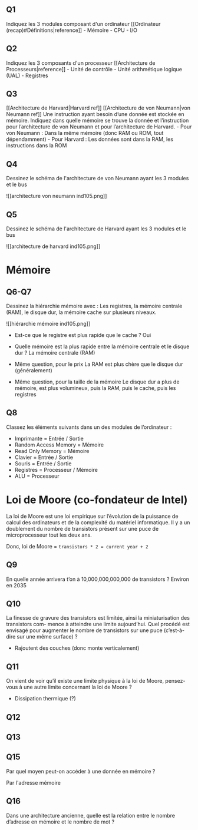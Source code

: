 
## Q1

Indiquez les 3 modules composant d'un ordinateur
[[Ordinateur (recap)#Définitions|reference]]
	- Mémoire
	- CPU
	- I/O 

## Q2

Indiquez les 3 composants d'un processeur
[[Architecture de Processeurs|reference]]
	-  Unité de contrôle
	-  Unité arithmétique logique (UAL)
	-  Registres

## Q3
[[Architecture de Harvard|Harvard ref]]
[[Architecture de von Neumann|von Neumann ref]]
Une instruction ayant besoin d’une donnée est stockée en mémoire. Indiquez dans quelle
mémoire se trouve la donnée et l’instruction pour l’architecture de von Neumann et pour
l’architecture de Harvard.
	-  Pour von Neumann : Dans la même mémoire (donc RAM ou ROM, tout dépendamment)
	-  Pour Harvard : Les données sont dans la RAM, les instructions dans la ROM

## Q4

Dessinez le schéma de l'architecture de von Neumann ayant les 3 modules et le bus

![[architecture von neumann ind105.png]]
## Q5

Dessinez le schéma de l'architecture de Harvard ayant les 3 modules et le bus

![[architecture de harvard ind105.png]]

# Mémoire

## Q6-Q7

Dessinez la hiérarchie mémoire avec : Les registres, la mémoire centrale (RAM), le disque
dur, la mémoire cache sur plusieurs niveaux.

![[hiérarchie mémoire ind105.png]]

-  Est-ce que le registre est plus rapide que le cache ?
	Oui

-  Quelle mémoire est la plus rapide entre la mémoire centrale et le disque dur ?
	La mémoire centrale (RAM)

-  Même question, pour le prix
	La RAM est plus chère que le disque dur (généralement)

-  Même question, pour la taille de la mémoire
	Le disque dur a plus de mémoire, est plus volumineux, puis la RAM, puis le cache, puis les registres

## Q8

Classez les éléments suivants dans un des modules de l’ordinateur :

-  Imprimante = Entrée / Sortie
-  Random Access Memory = Mémoire
-  Read Only Memory = Mémoire
-  Clavier = Entrée / Sortie
-  Souris = Entrée / Sortie
-  Registres = Processeur / Mémoire
-  ALU = Processeur

# Loi de Moore (co-fondateur de Intel)

La loi de Moore est une loi empirique sur l’évolution de la puissance de calcul des
ordinateurs et de la complexité du matériel informatique. Il y a un doublement du nombre de
transistors présent sur une puce de microprocesseur tout les deux ans.

Donc, loi de Moore =  `transistors * 2 = current year + 2`
## Q9

En quelle année arrivera t’on à 10,000,000,000,000 de transistors ?
	Environ en 2035

## Q10

La finesse de gravure des transistors est limitée, ainsi la miniaturisation des transistors com-
mence à atteindre une limite aujourd’hui. Quel procédé est envisagé pour augmenter le
nombre de transistors sur une puce (c’est-à-dire sur une même surface) ?

-  Rajoutent des couches (donc monte verticalement)

## Q11

On vient de voir qu’il existe une limite physique à la loi de Moore, pensez-vous à une autre
limite concernant la loi de Moore ?

-  Dissipation thermique (?)

## Q12


## Q13




## Q15

Par quel moyen peut-on accéder à une donnée en mémoire ?

Par l'adresse mémoire

## Q16

Dans une architecture ancienne, quelle est la relation entre le nombre d’adresse en mémoire
et le nombre de mot ?

